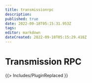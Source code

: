 ```yaml
---
title: transmissionrpc
description: 
published: true
date: 2022-09-18T05:15:31.953Z
tags: 
editor: markdown
dateCreated: 2022-09-18T05:15:29.418Z
---
```


# Transmission RPC
{{> Includes/PluginReplaced }}